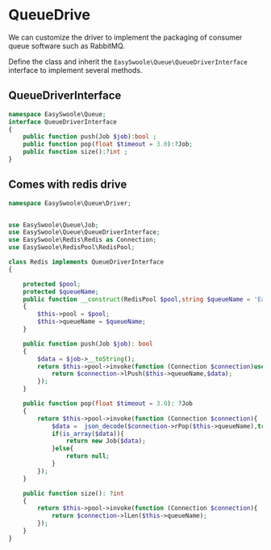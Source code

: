 # QueueDrive

We can customize the driver to implement the packaging of consumer queue software such as RabbitMQ.

Define the class and inherit the `EasySwoole\Queue\QueueDriverInterface` interface to implement several methods.

## QueueDriverInterface


```php
namespace EasySwoole\Queue;
interface QueueDriverInterface
{
    public function push(Job $job):bool ;
    public function pop(float $timeout = 3.0):?Job;
    public function size():?int ;
}
```

## Comes with redis drive

```php
namespace EasySwoole\Queue\Driver;


use EasySwoole\Queue\Job;
use EasySwoole\Queue\QueueDriverInterface;
use EasySwoole\Redis\Redis as Connection;
use EasySwoole\RedisPool\RedisPool;

class Redis implements QueueDriverInterface
{

    protected $pool;
    protected $queueName;
    public function __construct(RedisPool $pool,string $queueName = 'EasySwoole')
    {
        $this->pool = $pool;
        $this->queueName = $queueName;
    }

    public function push(Job $job): bool
    {
        $data = $job->__toString();
        return $this->pool->invoke(function (Connection $connection)use($data){
            return $connection->lPush($this->queueName,$data);
        });
    }

    public function pop(float $timeout = 3.0): ?Job
    {
        return $this->pool->invoke(function (Connection $connection){
            $data =  json_decode($connection->rPop($this->queueName),true);
            if(is_array($data)){
                return new Job($data);
            }else{
                return null;
            }
        });
    }

    public function size(): ?int
    {
        return $this->pool->invoke(function (Connection $connection){
            return $connection->lLen($this->queueName);
        });
    }
}
```